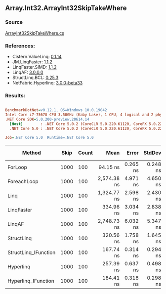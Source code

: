 ﻿## Array.Int32.ArrayInt32SkipTakeWhere

### Source
[ArrayInt32SkipTakeWhere.cs](../LinqBenchmarks/Array/Int32/ArrayInt32SkipTakeWhere.cs)

### References:
- Cistern.ValueLinq: [0.1.14](https://www.nuget.org/packages/Cistern.ValueLinq/0.1.14)
- JM.LinqFaster: [1.1.2](https://www.nuget.org/packages/JM.LinqFaster/1.1.2)
- LinqFaster.SIMD: [1.1.2](https://www.nuget.org/packages/LinqFaster.SIMD/1.0.3)
- LinqAF: [3.0.0.0](https://www.nuget.org/packages/LinqAF/3.0.0.0)
- StructLinq.BCL: [0.25.3](https://www.nuget.org/packages/StructLinq.BCL/0.25.3)
- NetFabric.Hyperlinq: [3.0.0-beta33](https://www.nuget.org/packages/NetFabric.Hyperlinq/3.0.0-beta33)

### Results:
``` ini

BenchmarkDotNet=v0.12.1, OS=Windows 10.0.19042
Intel Core i7-7567U CPU 3.50GHz (Kaby Lake), 1 CPU, 4 logical and 2 physical cores
.NET Core SDK=5.0.200-preview.20614.14
  [Host]        : .NET Core 5.0.2 (CoreCLR 5.0.220.61120, CoreFX 5.0.220.61120), X64 RyuJIT
  .NET Core 5.0 : .NET Core 5.0.2 (CoreCLR 5.0.220.61120, CoreFX 5.0.220.61120), X64 RyuJIT

Job=.NET Core 5.0  Runtime=.NET Core 5.0  

```
|               Method | Skip | Count |        Mean |    Error |   StdDev | Ratio | RatioSD |  Gen 0 | Gen 1 | Gen 2 | Allocated |
|--------------------- |----- |------ |------------:|---------:|---------:|------:|--------:|-------:|------:|------:|----------:|
|              ForLoop | 1000 |   100 |    94.15 ns | 0.265 ns | 0.248 ns |  1.00 |    0.00 |      - |     - |     - |         - |
|          ForeachLoop | 1000 |   100 | 2,574.38 ns | 4.971 ns | 4.650 ns | 27.34 |    0.07 | 0.0153 |     - |     - |      32 B |
|                 Linq | 1000 |   100 | 1,324.77 ns | 2.598 ns | 2.430 ns | 14.07 |    0.05 | 0.0725 |     - |     - |     152 B |
|           LinqFaster | 1000 |   100 |   334.96 ns | 3.034 ns | 2.838 ns |  3.56 |    0.03 | 0.7153 |     - |     - |    1496 B |
|               LinqAF | 1000 |   100 | 2,748.73 ns | 6.032 ns | 5.347 ns | 29.20 |    0.10 |      - |     - |     - |         - |
|           StructLinq | 1000 |   100 |   320.56 ns | 1.758 ns | 1.645 ns |  3.40 |    0.02 | 0.0458 |     - |     - |      96 B |
| StructLinq_IFunction | 1000 |   100 |   167.74 ns | 0.314 ns | 0.294 ns |  1.78 |    0.00 |      - |     - |     - |         - |
|            Hyperlinq | 1000 |   100 |   257.39 ns | 0.637 ns | 0.498 ns |  2.73 |    0.01 |      - |     - |     - |         - |
|  Hyperlinq_IFunction | 1000 |   100 |   184.41 ns | 0.318 ns | 0.298 ns |  1.96 |    0.01 |      - |     - |     - |         - |
